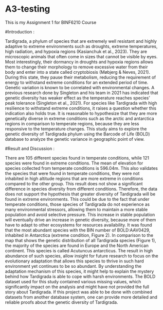 # A3-testing

This is my Assignment 1 for BINF6210 Course

#Introduction :

Tardigrada, a phylum of species that are extremely well resistant and highly adaptive to extreme environments such as droughts, extreme temperatures, high radiation, and hypoxia regions (Kasianchuk et al., 2023). They are microscopic animals that often come in sizes that cannot be visible by eyes. Most interestingly, their dormancy in droughts and hypoxia regions allows them to change their morphology to remove excessive water from their body and enter into a state called cryptobiosis (Møbjerg & Neves, 2021). During this state, they pause their metabolism, reducing the requirement of energy to withstand extreme conditions for an extended period of time.
Genetic variation is known to be correlated with environmental changes. A previous research done by Singleton and his team in 2021 has indicated that genetic diversity has weaker effect as the temperature reaches species’ peak tolerance (Singleton et al., 2021). For species like Tardigrada with high resilience to withstand extreme conditions, it raises a question whether this indication also holds true. It is reasonable to hypothesize that they are more genetically diverse in extreme conditions such as the arctic and antarctica regions in comparison to temperate regions, because they are less responsive to the temperature changes. This study aims to explore the genetic diversity of Tardigrada phylum using the Barcode of Life (BOLD) database to analyze the genetic variance in geographic point of view.


#Result and Discussion :

There are 105 different species found in temperate conditions, while 121 species were found in extreme conditions. The mean of elevation for species collected from temperate conditions is 596.04m. This also validates the species that were found in temperate conditions, they were not inhabited in high altitude regions that are more extreme in conditions compared to the other group. This result does not show a significant difference in species diversity from different conditions. Therefore, the data does not support the hypothesis that greater diversity of Tardigrada will be found in extreme environments. This could be due to the fact that under temperate conditions, those species of Tardigrada do not experience as many environmental stressors, allowing them to maintain a more stable population and avoid selective pressure. This increase in stable population will eventually drive an increase in genetic diversity, because more of them have to adapt to other ecosystems for resources availability.
It was found that the most abundant species with the BIN number of BOLD:AAV0429, inhabited in Antarctica (extreme condition, Figure 2). In comparison to the map that shows the genetic distribution of all Tardigrada species (Figure 1), the majority of the species are found in Europe and the North American continent. This species is called Acutuncus antarcticus. The result in high abundance of such species, allow insight for future
research to focus on the evolutionary adaptation that allows this species to thrive in such hard environment yet continues to be so abundant. By understanding the adaptation mechanism of this species, it might help to explain the mystery behind how Tardigrada is able to cope with harsh environments.
The BOLD dataset used for this study contained various missing values, which significantly impact on the analysis and might have not provided the full story about Tardigrada. If this project was able to be done with combined datasets from another database system, one can provide more detailed and reliable proofs about the genetic diversity of Tardigrada.
